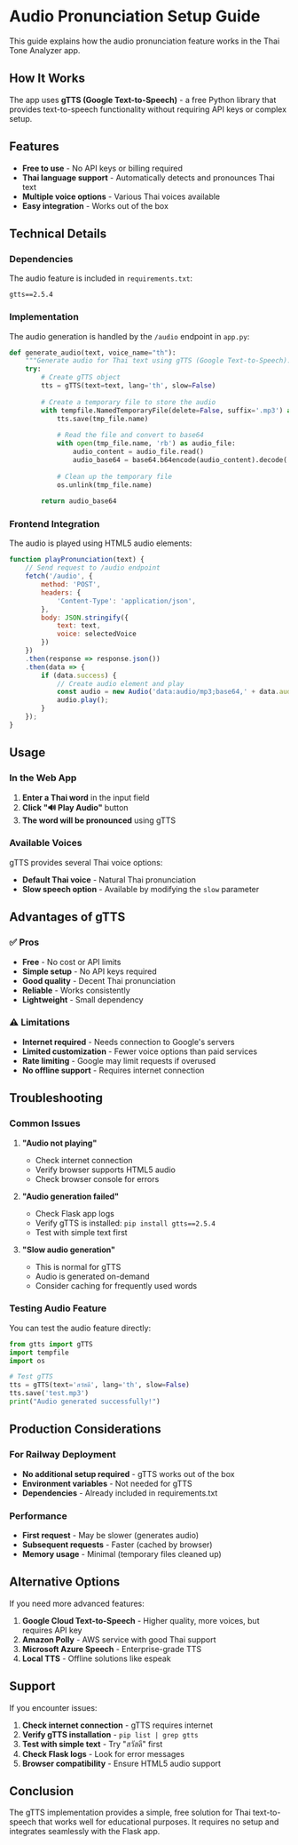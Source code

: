 # Audio Pronunciation Setup Guide

This guide explains how the audio pronunciation feature works in the Thai Tone Analyzer app.

## How It Works

The app uses **gTTS (Google Text-to-Speech)** - a free Python library that provides text-to-speech functionality without requiring API keys or complex setup.

## Features

- **Free to use** - No API keys or billing required
- **Thai language support** - Automatically detects and pronounces Thai text
- **Multiple voice options** - Various Thai voices available
- **Easy integration** - Works out of the box

## Technical Details

### Dependencies

The audio feature is included in `requirements.txt`:

```
gtts==2.5.4
```

### Implementation

The audio generation is handled by the `/audio` endpoint in `app.py`:

```python
def generate_audio(text, voice_name="th"):
    """Generate audio for Thai text using gTTS (Google Text-to-Speech)."""
    try:
        # Create gTTS object
        tts = gTTS(text=text, lang='th', slow=False)
        
        # Create a temporary file to store the audio
        with tempfile.NamedTemporaryFile(delete=False, suffix='.mp3') as tmp_file:
            tts.save(tmp_file.name)
            
            # Read the file and convert to base64
            with open(tmp_file.name, 'rb') as audio_file:
                audio_content = audio_file.read()
                audio_base64 = base64.b64encode(audio_content).decode('utf-8')
            
            # Clean up the temporary file
            os.unlink(tmp_file.name)
            
        return audio_base64
```

### Frontend Integration

The audio is played using HTML5 audio elements:

```javascript
function playPronunciation(text) {
    // Send request to /audio endpoint
    fetch('/audio', {
        method: 'POST',
        headers: {
            'Content-Type': 'application/json',
        },
        body: JSON.stringify({
            text: text,
            voice: selectedVoice
        })
    })
    .then(response => response.json())
    .then(data => {
        if (data.success) {
            // Create audio element and play
            const audio = new Audio('data:audio/mp3;base64,' + data.audio);
            audio.play();
        }
    });
}
```

## Usage

### In the Web App

1. **Enter a Thai word** in the input field
2. **Click "🔊 Play Audio"** button
3. **The word will be pronounced** using gTTS

### Available Voices

gTTS provides several Thai voice options:
- **Default Thai voice** - Natural Thai pronunciation
- **Slow speech option** - Available by modifying the `slow` parameter

## Advantages of gTTS

### ✅ Pros
- **Free** - No cost or API limits
- **Simple setup** - No API keys required
- **Good quality** - Decent Thai pronunciation
- **Reliable** - Works consistently
- **Lightweight** - Small dependency

### ⚠️ Limitations
- **Internet required** - Needs connection to Google's servers
- **Limited customization** - Fewer voice options than paid services
- **Rate limiting** - Google may limit requests if overused
- **No offline support** - Requires internet connection

## Troubleshooting

### Common Issues

1. **"Audio not playing"**
   - Check internet connection
   - Verify browser supports HTML5 audio
   - Check browser console for errors

2. **"Audio generation failed"**
   - Check Flask app logs
   - Verify gTTS is installed: `pip install gtts==2.5.4`
   - Test with simple text first

3. **"Slow audio generation"**
   - This is normal for gTTS
   - Audio is generated on-demand
   - Consider caching for frequently used words

### Testing Audio Feature

You can test the audio feature directly:

```python
from gtts import gTTS
import tempfile
import os

# Test gTTS
tts = gTTS(text='สวัสดี', lang='th', slow=False)
tts.save('test.mp3')
print("Audio generated successfully!")
```

## Production Considerations

### For Railway Deployment

- **No additional setup required** - gTTS works out of the box
- **Environment variables** - Not needed for gTTS
- **Dependencies** - Already included in requirements.txt

### Performance

- **First request** - May be slower (generates audio)
- **Subsequent requests** - Faster (cached by browser)
- **Memory usage** - Minimal (temporary files cleaned up)

## Alternative Options

If you need more advanced features:

1. **Google Cloud Text-to-Speech** - Higher quality, more voices, but requires API key
2. **Amazon Polly** - AWS service with good Thai support
3. **Microsoft Azure Speech** - Enterprise-grade TTS
4. **Local TTS** - Offline solutions like espeak

## Support

If you encounter issues:

1. **Check internet connection** - gTTS requires internet
2. **Verify gTTS installation** - `pip list | grep gtts`
3. **Test with simple text** - Try "สวัสดี" first
4. **Check Flask logs** - Look for error messages
5. **Browser compatibility** - Ensure HTML5 audio support

## Conclusion

The gTTS implementation provides a simple, free solution for Thai text-to-speech that works well for educational purposes. It requires no setup and integrates seamlessly with the Flask app.